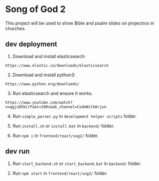 # Song of God 2

This project will be used to show Bible and psalm slides on projectros in churches.

## dev deployment

1. Download and install elasticsearch: 

`https://www.elastic.co/downloads/elasticsearch`

2. Download and install python3:

`https://www.python.org/downloads/`

3. Run elasticsearch and ensure it works.

`https://www.youtube.com/watch?v=qgjsD5kCrFo&t=390s&ab_channel=CodeWithArjun`

4. Run `simple_parser.py` in `development helper scripts` folder.

5. Run `install.sh` or `install.bat` in `backend/` folder.

6. Run `npm i` in `frontend/react/sog2/` folder.

## dev run

1. Run `start_backend.sh` or `start_backend.bat` in `backend/` folder.

2. Run `npm start` in `frontend/react/sog2/` folder.